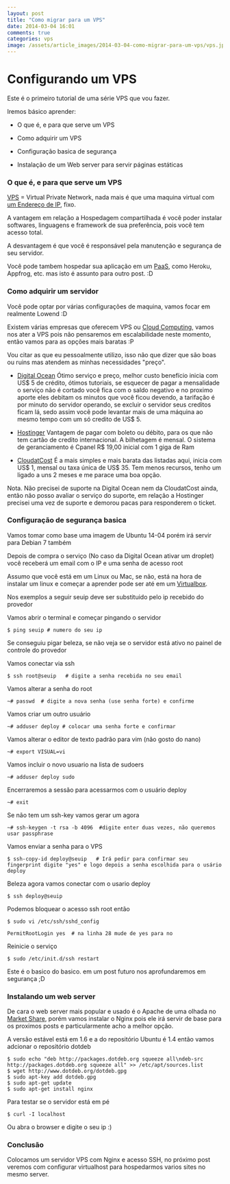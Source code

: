 ```yaml
---
layout: post
title: "Como migrar para um VPS"
date: 2014-03-04 16:01
comments: true
categories: vps
image: /assets/article_images/2014-03-04-como-migrar-para-um-vps/vps.jpg
---
```


# Configurando um VPS

Este é o primeiro tutorial de uma série VPS que vou fazer.

Iremos básico aprender:

* O que é, e para que serve um VPS

* Como adquirir um VPS

* Configuração basica de segurança

* Instalação de um Web server para servir páginas estáticas


### O que é, e para que serve um VPS
[VPS](http://pt.wikipedia.org/wiki/Virtual_Private_Network) = Virtual Private Network, nada mais é que uma maquina virtual com [um Endereço de IP](http://pt.wikipedia.org/wiki/Endere%C3%A7o_IP), fixo.

A vantagem em relação a Hospedagem compartilhada é você poder instalar softwares, linguagens e framework de sua preferência, pois você tem acesso total.

A desvantagem é que você é responsável pela manutenção e segurança de seu servidor.

Você pode tambem hospedar sua aplicação em um [PaaS](http://en.wikipedia.org/wiki/Platform_as_a_service), como Heroku, Appfrog, etc. mas isto é assunto para outro post. :D


### Como adquirir um servidor
Você pode optar por várias configurações de maquina, vamos focar em realmente Lowend :D

Existem várias empresas que oferecem VPS ou [Cloud Computing](http://pt.wikipedia.org/wiki/Computa%C3%A7%C3%A3o_em_nuvem), vamos nos ater a VPS pois não pensaremos em escalabilidade neste momento, então vamos para as opções mais baratas :P

Vou citar as que eu pessoalmente utilizo, isso não que dizer que são boas ou ruins mas atendem as minhas necessidades "preço".

* [Digital Ocean](https://www.digitalocean.com)
 Ótimo serviço e preço, melhor custo benefício  inicia com US$ 5 de crédito, ótimos tutoriais, se esquecer de pagar a mensalidade o serviço não é cortado você fica com o saldo negativo e no proximo aporte eles debitam os minutos que você ficou devendo, a tarifação é por minuto do servidor operando, se excluir o servidor seus creditos ficam lá, sedo assim você pode levantar mais de uma máquina ao mesmo tempo com um só credito de US$ 5.

* [Hostinger](http://www.hostinger.com.br/hospedagem-vps)
Vantagem de pagar com boleto ou débito, para os que não tem cartão de credito internacional.
A bilhetagem é mensal.
O sistema de geranciamento é Cpanel
R$ 19,00 inicial  com 1 giga de Ram

* [CloudatCost](http://cloudatcost.com/)
É a mais simples e mais barata das listadas aqui, inicia com US$ 1, mensal ou taxa única de US$ 35.
Tem menos recursos, tenho um ligado a uns 2 meses e me parace uma boa opção.

Nota. Não precisei de suporte na Digital Ocean nem da CloudatCost ainda, então não posso avaliar o serviço do suporte, em relação a Hostinger precisei uma vez de suporte e demorou pacas para responderem o ticket.


### Configuração de segurança basica
Vamos tomar como base uma imagem de Ubuntu 14-04 porém irá servir para Debian 7 também

Depois de compra o serviço (No caso da Digital Ocean ativar um droplet) você receberá um email com o IP e uma senha de acesso root

Assumo que você está em um Linux ou Mac, se não, está na hora de instalar um linux e começar a aprender pode ser até em um [Virtualbox](https://www.virtualbox.org/).

Nos exemplos a seguir seuip deve ser substituido pelo ip recebido do provedor

Vamos abrir o terminal e começar pingando o servidor

```
$ ping seuip # numero do seu ip
```
Se conseguiu pigar beleza, se não veja se o servidor está ativo no painel de controle do provedor

Vamos conectar via ssh

```
$ ssh root@seuip   # digite a senha recebida no seu email
```
Vamos alterar a senha do root

```
~# passwd  # digite a nova senha (use senha forte) e confirme
```

Vamos criar um outro usuário

```
~# adduser deploy # colocar uma senha forte e confirmar
```


Vamos alterar o editor de texto padrão para vim (não gosto do nano)

```
~# export VISUAL=vi
```

Vamos incluir o novo usuario na lista de sudoers

```
~# adduser deploy sudo
```

Encerraremos a sessão para acessarmos com o usuário deploy
```
~# exit
```
Se não tem um ssh-key vamos gerar um agora

```
~# ssh-keygen -t rsa -b 4096  #digite enter duas vezes, não queremos usar passphrase
```

Vamos enviar a senha para o VPS

```
$ ssh-copy-id deploy@seuip   # Irá pedir para confirmar seu fingerprint digite "yes" e logo depois a senha escolhida para o usário deploy
```

Beleza agora vamos conectar com o usario deploy

```
$ ssh deploy@seuip
```

Podemos bloquear o acesso ssh root então

```
$ sudo vi /etc/ssh/sshd_config

PermitRootLogin yes  # na linha 28 mude de yes para no
```

Reinicie o serviço

```
$ sudo /etc/init.d/ssh restart
```

Este é o basico do basico. em um post futuro nos aprofundaremos em segurança ;D

### Instalando um web server

De cara o web server mais popular e usado é o Apache de uma olhada no [Market Share](http://w3techs.com/technologies/overview/web_server/all), porém vamos instalar o Nginx pois ele irá servir de base para os proximos posts e particularmente acho a melhor opção.


A versão estável está em 1.6 e a do repositório Ubuntu é 1.4 então vamos adcionar o repositório dotdeb

```
$ sudo echo "deb http://packages.dotdeb.org squeeze all\ndeb-src http://packages.dotdeb.org squeeze all" >> /etc/apt/sources.list
$ wget http://www.dotdeb.org/dotdeb.gpg
$ sudo apt-key add dotdeb.gpg
$ sudo apt-get update
$ sudo apt-get install nginx
```
Para testar se o servidor está em pé

```
$ curl -I localhost
```
Ou abra o browser e digite o seu ip :)

### Conclusão

Colocamos um servidor VPS com Nginx e acesso SSH, no próximo post veremos com configurar virtualhost para hospedarmos varios sites no mesmo server.